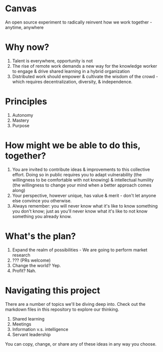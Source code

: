 # Canvas
An open source experiment to radically reinvent how we work together - anytime, anywhere

# Why now?
1. Talent is everywhere, opportunity is not
2. The rise of remote work demands a new way for the knowledge worker to engage & drive shared learning in a hybrid organization
3. Distributed work should empower & cultivate the wisdom of the crowd - which requires decentralization, diversity, & independence.

# Principles
1. Autonomy
2. Mastery
3. Purpose

# How might we be able to do this, together?
1. You are invited to contribute ideas & improvements to this collective effort. Doing so in public requires you to adapt vulnerability (the willingness to be comfortable with not knowing) & intellectual humility (the willingness to change your mind when a better approach comes along)
2. Your perspective, however unique, has value & merit - don't let anyone else convince you otherwise.
3. Always remember: you will never know what it's like to know something you don't know; just as you'll never know what it's like to not know something you already know.


# What's the plan?
1. Expand the realm of possibilities - We are going to perform market research
2. ??? (PRs welcome)
3. Change the world? Yep.
4. Profit? Nah.

# Navigating this project
There are a number of topics we'll be diving deep into. Check out the markdown files in this repository to explore our thinking.
1. Shared learning
2. Meetings
3. Information v.s. intelligence
4. Servant leadership

You can copy, change, or share any of these ideas in any way you choose.
